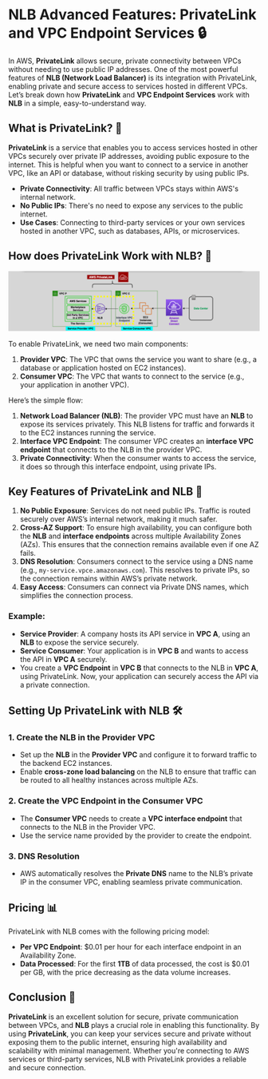 # **NLB Advanced Features: PrivateLink and VPC Endpoint Services 🔒**

In AWS, **PrivateLink** allows secure, private connectivity between VPCs without needing to use public IP addresses. One of the most powerful features of **NLB (Network Load Balancer)** is its integration with PrivateLink, enabling private and secure access to services hosted in different VPCs. Let’s break down how **PrivateLink** and **VPC Endpoint Services** work with **NLB** in a simple, easy-to-understand way.

## **What is PrivateLink? 🔑**

**PrivateLink** is a service that enables you to access services hosted in other VPCs securely over private IP addresses, avoiding public exposure to the internet. This is helpful when you want to connect to a service in another VPC, like an API or database, without risking security by using public IPs.

- **Private Connectivity**: All traffic between VPCs stays within AWS's internal network.
- **No Public IPs**: There's no need to expose any services to the public internet.
- **Use Cases**: Connecting to third-party services or your own services hosted in another VPC, such as databases, APIs, or microservices.

## **How does PrivateLink Work with NLB? 🤝**

![NLB PrivateLink](images/nlb-private-link.png)

To enable PrivateLink, we need two main components:

1. **Provider VPC**: The VPC that owns the service you want to share (e.g., a database or application hosted on EC2 instances).
2. **Consumer VPC**: The VPC that wants to connect to the service (e.g., your application in another VPC).

Here’s the simple flow:

1. **Network Load Balancer (NLB)**: The provider VPC must have an **NLB** to expose its services privately. This NLB listens for traffic and forwards it to the EC2 instances running the service.
2. **Interface VPC Endpoint**: The consumer VPC creates an **interface VPC endpoint** that connects to the NLB in the provider VPC.
3. **Private Connectivity**: When the consumer wants to access the service, it does so through this interface endpoint, using private IPs.

## **Key Features of PrivateLink and NLB** 🚀

1. **No Public Exposure**: Services do not need public IPs. Traffic is routed securely over AWS’s internal network, making it much safer.
2. **Cross-AZ Support**: To ensure high availability, you can configure both the **NLB** and **interface endpoints** across multiple Availability Zones (AZs). This ensures that the connection remains available even if one AZ fails.
3. **DNS Resolution**: Consumers connect to the service using a DNS name (e.g., `my-service.vpce.amazonaws.com`). This resolves to private IPs, so the connection remains within AWS’s private network.
4. **Easy Access**: Consumers can connect via Private DNS names, which simplifies the connection process.

### **Example:**

- **Service Provider**: A company hosts its API service in **VPC A**, using an **NLB** to expose the service securely.
- **Service Consumer**: Your application is in **VPC B** and wants to access the API in **VPC A** securely.
- You create a **VPC Endpoint** in **VPC B** that connects to the NLB in **VPC A**, using PrivateLink. Now, your application can securely access the API via a private connection.

## **Setting Up PrivateLink with NLB 🛠️**

### 1. **Create the NLB in the Provider VPC**

- Set up the **NLB** in the **Provider VPC** and configure it to forward traffic to the backend EC2 instances.
- Enable **cross-zone load balancing** on the NLB to ensure that traffic can be routed to all healthy instances across multiple AZs.

### 2. **Create the VPC Endpoint in the Consumer VPC**

- The **Consumer VPC** needs to create a **VPC interface endpoint** that connects to the NLB in the Provider VPC.
- Use the service name provided by the provider to create the endpoint.

### 3. **DNS Resolution**

- AWS automatically resolves the **Private DNS** name to the NLB’s private IP in the consumer VPC, enabling seamless private communication.

## **Pricing 📊**

PrivateLink with NLB comes with the following pricing model:

- **Per VPC Endpoint**: \$0.01 per hour for each interface endpoint in an Availability Zone.
- **Data Processed**: For the first **1TB** of data processed, the cost is \$0.01 per GB, with the price decreasing as the data volume increases.

## **Conclusion 🎯**

**PrivateLink** is an excellent solution for secure, private communication between VPCs, and **NLB** plays a crucial role in enabling this functionality. By using **PrivateLink**, you can keep your services secure and private without exposing them to the public internet, ensuring high availability and scalability with minimal management. Whether you're connecting to AWS services or third-party services, NLB with PrivateLink provides a reliable and secure connection.
